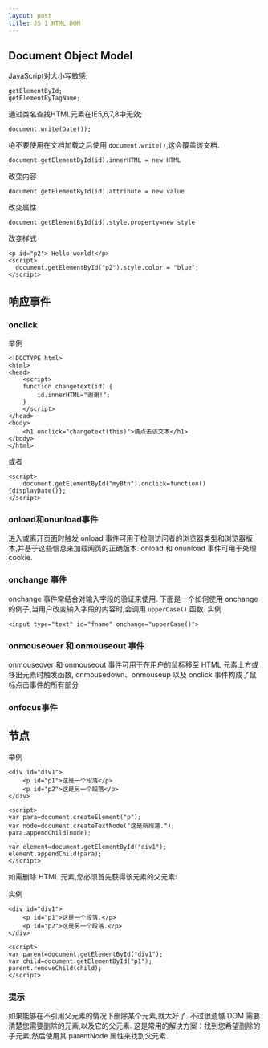 ```yaml
---
layout: post
title: JS 1 HTML DOM
---
```


## Document Object Model

JavaScript对大小写敏感;

<pre>
<code>getElementById;
getElementByTagName;</code>
</pre>


通过类名查找HTML元素在IE5,6,7,8中无效;

`document.write(Date());`

绝不要使用在文档加载之后使用 `document.write()`,这会覆盖该文档.

    document.getElementById(id).innerHTML = new HTML

改变内容

    document.getElementById(id).attribute = new value

改变属性

    document.getElementById(id).style.property=new style

改变样式

    <p id="p2"> Hello world!</p>
    <script>
      document.getElementById("p2").style.color = "blue";
    </script>


## 响应事件
### onclick

举例

    <!DOCTYPE html>
    <html>
    <head>
		<script>
		function changetext(id) {
			id.innerHTML="谢谢!";
		}
		</script>
	</head>
	<body>
		<h1 onclick="changetext(this)">请点击该文本</h1>
	</body>
	</html>

或者

	<script>
		document.getElementById("myBtn").onclick=function(){displayDate()};
	</script>

### onload和onunload事件
进入或离开页面时触发
onload 事件可用于检测访问者的浏览器类型和浏览器版本,并基于这些信息来加载网页的正确版本.
onload 和 onunload 事件可用于处理 cookie.

### onchange 事件
onchange 事件常结合对输入字段的验证来使用.
下面是一个如何使用 onchange 的例子,当用户改变输入字段的内容时,会调用 `upperCase()` 函数.
实例

	<input type="text" id="fname" onchange="upperCase()">

### onmouseover 和 onmouseout 事件
onmouseover 和 onmouseout 事件可用于在用户的鼠标移至 HTML 元素上方或移出元素时触发函数,
onmousedown、onmouseup 以及 onclick 事件构成了鼠标点击事件的所有部分
### onfocus事件

## 节点
举例

	<div id="div1">
		<p id="p1">这是一个段落</p>
		<p id="p2">这是另一个段落</p>
	</div>

	<script>
	var para=document.createElement("p");
	var node=document.createTextNode("这是新段落.");
	para.appendChild(node);

	var element=document.getElementById("div1");
	element.appendChild(para);
	</script>

如需删除 HTML 元素,您必须首先获得该元素的父元素:

实例

	<div id="div1">
		<p id="p1">这是一个段落.</p>
		<p id="p2">这是另一个段落.</p>
	</div>

	<script>
	var parent=document.getElementById("div1");
	var child=document.getElementById("p1");
	parent.removeChild(child);
	</script>

### 提示
如果能够在不引用父元素的情况下删除某个元素,就太好了.
不过很遗憾.DOM 需要清楚您需要删除的元素,以及它的父元素.
这是常用的解决方案：找到您希望删除的子元素,然后使用其 parentNode 属性来找到父元素.


